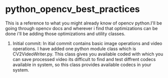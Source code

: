 # python_opencv_best_practices
This is a reference to what you might already know of opencv python.I'll be going through opencv docs and wherever i find that optimizations can be done i'll be adding those optimizations and utility classes.

1. Initial commit:
In itial commit contains basic image operations and video operations.
I have added one python module class which is CV2VideoWriter.py. This class gives you available coded with which you can save processed video its difficult to find and test diffrent codecs available in system, so this class provides available codecs in your system.
